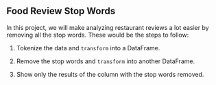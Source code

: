 ## Food Review Stop Words


In this project, we will make analyzing restaurant reviews a lot easier by removing all the stop words. These would be the steps to follow:

1. Tokenize the data and `transform` into a DataFrame.

2. Remove the stop words and `transform` into another DataFrame.

3. Show only the results of the column with the stop words removed.
